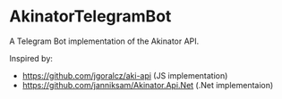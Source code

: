 # AkinatorTelegramBot
 
A Telegram Bot implementation of the Akinator API.

Inspired by:
- https://github.com/jgoralcz/aki-api (JS implementation)
- https://github.com/janniksam/Akinator.Api.Net (.Net implementaion)
